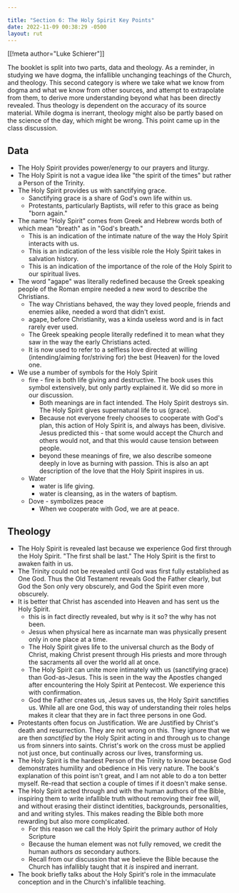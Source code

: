 ```yaml
---

title: "Section 6: The Holy Spirit Key Points"
date: 2022-11-09 00:38:29 -0500
layout: rut
---
```


[[!meta author="Luke Schierer"]]

The booklet is split into two parts, data and theology.  As a reminder, in
studying we have dogma, the infallible unchanging teachings of the Church, and
theology.  This second category is where we take what we know from dogma and
what we know from other sources, and attempt to extrapolate from them, to derive
more understanding beyond what has been directly revealed.  Thus theology is
dependent on the accuracy of its source material.  While dogma is inerrant,
theology might also be partly based on the science of the day, which might be
wrong. This point came up in the class discussion.

## Data

* The Holy Spirit provides power/energy to our prayers and liturgy.  
* The Holy Spirit is not a vague idea like "the spirit of the times" but rather
  a Person of the Trinity.
* The Holy Spirit provides us with sanctifying grace.
  * Sanctifying grace is a share of God's own life within us.
  * Protestants, particularly Baptists, will refer to this grace as being "born
    again."  
* The name "Holy Spirit" comes from Greek and Hebrew words both of which mean
  "breath" as in "God's breath."  
  * This is an indication of the intimate nature of the way the Holy Spirit
    interacts with us.
  * This is an indication of the less visible role the Holy Spirit takes in
    salvation history. 
  * This is an indication of the importance of the role of the Holy Spirit to
    our spiritual lives.
* The word "agape" was literally redefined because the Greek speaking people of
  the Roman empire needed a new word to describe the Christians.
  * The way Christians behaved, the way they loved people, friends and enemies
    alike, needed a word that didn't exist.
  * agape, before Christianity, was a kinda useless word and is in fact rarely
    ever used.
  * The Greek speaking people literally redefined it to mean what they saw in
    the way the early Christians acted.
  * It is now used to refer to a selfless love directed at willing
    (intending/aiming for/striving for) the best (Heaven) for the loved one.
* We use a number of symbols for the Holy Spirit
  * fire - fire is both life giving and destructive.  The book uses this symbol
    extensively, but only partly explained it.  We did so more in our
    discussion.
    * Both meanings are in fact intended.  The Holy Spirit destroys sin.  The
      Holy Spirit gives supernatural life to us (grace).  
    * Because not everyone freely chooses to cooperate with God's plan, this
      action of Holy Spirit is, and always has been, divisive.  Jesus predicted
      this - that some would accept the Church and others would not, and that
      this would cause tension between people. 
    * beyond these meanings of fire, we also describe someone deeply in love as
      burning with passion.  This is also an apt description of the love that
      the Holy Spirit inspires in us. 
  * Water
    * water is life giving. 
    * water is cleansing, as in the waters of baptism. 
  * Dove - symbolizes peace
    * When we cooperate with God, we are at peace. 

## Theology

* The Holy Spirit is revealed last because we experience God first through the
  Holy Spirit. "The first shall be last."  The Holy Spirit is the first to
  awaken faith in us. 
* The Trinity could not be revealed until God was first fully established as One
  God.  Thus the Old Testament reveals God the Father clearly, but God the Son
  only very obscurely, and God the Spirit even more obscurely. 
* It is better that Christ has ascended into Heaven and has sent us the Holy
  Spirit.
  * this is in fact directly revealed, but why is it so? the why has not been.
  * Jesus when physical here as incarnate man was physically present only in one
    place at a time. 
  * The Holy Spirit gives life to the universal church as the Body of Christ,
    making Christ present through His priests and more through the sacraments
    all over the world all at once. 
  * The Holy Spirit can unite more intimately with us (sanctifying grace) than
    God-as-Jesus.  This is seen in the way the Apostles changed after
    encountering the Holy Spirit at Pentecost.  We experience this with
    confirmation. 
  * God the Father creates us, Jesus saves us, the Holy Spirit sanctifies us.
    While all are one God, this way of understanding their roles helps makes it
    clear that they are in fact three persons in one God. 
* Protestants often focus on Justification.  We are Justified by Christ's death
  and resurrection.  They are not wrong on this.  They ignore that we are then
  *sanctified* by the Holy Spirit acting in and through us to change us from
  sinners into saints. Christ's work on the cross must be applied not just once,
  but continually across our lives, transforming us.  
* The Holy Spirit is the hardest Person of the Trinity to know because God
  demonstrates humility and obedience in His very nature.  The book's
  explanation of this point isn't great, and I am not able to do a ton better
  myself.  Re-read that section a couple of times if it doesn't make sense. 
* The Holy Spirit acted through and with the human authors of the Bible,
  inspiring them to write infallible truth without removing their free will, and
  without erasing their distinct identities, backgrounds, personalities, and and
  writing styles.  This makes reading the Bible both more rewarding but also
  more complicated. 
  * For this reason we call the Holy Spirit the primary author of Holy Scripture
  * Because the human element was not fully removed, we credit the human authors
    *as* secondary authors. 
  * Recall from our discussion that we believe the Bible because the Church has
    infallibly taught that it *is* inspired and inerrant. 
* The book briefly talks about the Holy Spirit's role in the immaculate
  conception and in the Church's infallible teaching.  
